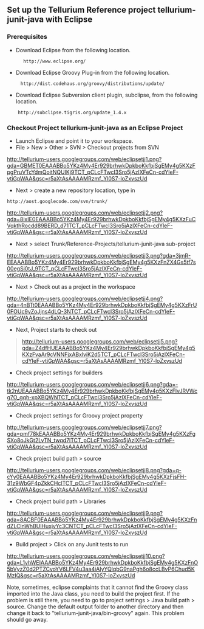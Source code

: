 ## Set up the Tellurium Reference project tellurium-junit-java with Eclipse ##

### Prerequisites ###
  * Download Eclipse from the following location.
```
      http://www.eclipse.org/
```

  * Download Eclipse Groovy Plug-in from the following location.
```
     http://dist.codehaus.org/groovy/distributions/update/
```

  * Download Eclipse Subversion client plugin, subclipse, from the following location.
```
    http://subclipse.tigris.org/update_1.4.x
```

### Checkout Project tellurium-junit-java as an Eclipse Project ###
  * Launch Eclipse and point it to your workspace.
  * File > New > Other > SVN > Checkout projects from SVN

http://tellurium-users.googlegroups.com/web/eclipsetjj1.png?gda=GBMET0EAAABBo5YKz4My4Er929brhwkDpkboKkfbjSgEMy4g5KXzFpgPruVTcYdmQoitNQUIKj9TCT_pCLcFTwcI3Sro5jAzlXFeCn-cdYleF-vtiGpWAA&gsc=r5aXtAsAAAAMRzmf_Yl0S7-loZxvszUd

  * Next > create a new repository location, type in

```
http://aost.googlecode.com/svn/trunk/
```

http://tellurium-users.googlegroups.com/web/eclipsetjj2.png?gda=8ixIE0EAAABBo5YKz4My4Er929brhwkDpkboKkfbjSgEMy4g5KXzFuCVqkthRocdd89BERD_d71TCT_pCLcFTwcI3Sro5jAzlXFeCn-cdYleF-vtiGpWAA&gsc=r5aXtAsAAAAMRzmf_Yl0S7-loZxvszUd

  * Next > select Trunk/Reference-Projects/tellurium-junit-java sub-project

http://tellurium-users.googlegroups.com/web/eclipsetjj3.png?gda=3jmR-EEAAABBo5YKz4My4Er929brhwkDpkboKkfbjSgEMy4g5KXzFnZX4Gs5tf7s00egSi0tJ_9TCT_pCLcFTwcI3Sro5jAzlXFeCn-cdYleF-vtiGpWAA&gsc=r5aXtAsAAAAMRzmf_Yl0S7-loZxvszUd

  * Next > Check out as a project in the workspace

http://tellurium-users.googlegroups.com/web/eclipsetjj4.png?gda=4nBTt0EAAABBo5YKz4My4Er929brhwkDpkboKkfbjSgEMy4g5KXzFrU0FOUc9vZoJjns4dLQ-3NTCT_pCLcFTwcI3Sro5jAzlXFeCn-cdYleF-vtiGpWAA&gsc=r5aXtAsAAAAMRzmf_Yl0S7-loZxvszUd

  * Next, Project starts to check out

> http://tellurium-users.googlegroups.com/web/eclipsetjj5.png?gda=Z4dfHUEAAABBo5YKz4My4Er929brhwkDpkboKkfbjSgEMy4g5KXzFvaAr9cVNNFjxABxlviK2d5TCT_pCLcFTwcI3Sro5jAzlXFeCn-cdYleF-vtiGpWAA&gsc=r5aXtAsAAAAMRzmf_Yl0S7-loZxvszUd

  * Check project settings for builders

http://tellurium-users.googlegroups.com/web/eclipsetjj6.png?gda=-tk2nUEAAABBo5YKz4My4Er929brhwkDpkboKkfbjSgEMy4g5KXzFlvJRVWcg7O_gqh-xpXBQWNTCT_pCLcFTwcI3Sro5jAzlXFeCn-cdYleF-vtiGpWAA&gsc=r5aXtAsAAAAMRzmf_Yl0S7-loZxvszUd

  * Check project settings for Groovy project property

http://tellurium-users.googlegroups.com/web/eclipsetjj7.png?gda=pmf78kEAAABBo5YKz4My4Er929brhwkDpkboKkfbjSgEMy4g5KXzFgSXo8oJkGt2LvTN_twqd7lTCT_pCLcFTwcI3Sro5jAzlXFeCn-cdYleF-vtiGpWAA&gsc=r5aXtAsAAAAMRzmf_Yl0S7-loZxvszUd

  * Check project build path > source

http://tellurium-users.googlegroups.com/web/eclipsetjj8.png?gda=q-cYy0EAAABBo5YKz4My4Er929brhwkDpkboKkfbjSgEMy4g5KXzFjsFH-31z9WbGF4pZkkCHclTCT_pCLcFTwcI3Sro5jAzlXFeCn-cdYleF-vtiGpWAA&gsc=r5aXtAsAAAAMRzmf_Yl0S7-loZxvszUd

  * Check project build path > Libraries

http://tellurium-users.googlegroups.com/web/eclipsetjj9.png?gda=8ACBF0EAAABBo5YKz4My4Er929brhwkDpkboKkfbjSgEMy4g5KXzFndZLClnWhBUlHuxjvYc3CNTCT_pCLcFTwcI3Sro5jAzlXFeCn-cdYleF-vtiGpWAA&gsc=r5aXtAsAAAAMRzmf_Yl0S7-loZxvszUd

  * Build project > Click on any Junit tests to run

http://tellurium-users.googlegroups.com/web/eclipsetjj10.png?gda=L1vhWEIAAABBo5YKz4My4Er929brhwkDpkboKkfbjSgEMy4g5KXzFnO5bVyzZ0d2PTZCvoYV6LFV4u3aa4iAIyYQIqbG9naPgh6o8ccLBvP6Chud5KMzIQ&gsc=r5aXtAsAAAAMRzmf_Yl0S7-loZxvszUd

Note, sometimes, eclipse complaints that it cannot find the Groovy class imported into the Java class, you need to build the project first. If the problem is still there, you need to go to project settings > Java build path > source. Change the default output folder to another directory and then change it back to "tellurium-junit-java/bin-groovy" again. This problem should go away.

